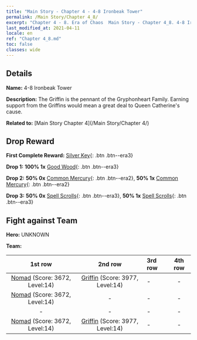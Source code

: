```yaml
---
title: "Main Story - Chapter 4 - 4-8 Ironbeak Tower"
permalink: /Main Story/Chapter 4_8/
excerpt: "Chapter 4 - 8. Era of Chaos  Main Story - Chapter 4_8. 4-8 Ironbeak Tower"
last_modified_at: 2021-04-11
locale: en
ref: "Chapter 4_8.md"
toc: false
classes: wide
---
```


## Details

 **Name:** 4-8 Ironbeak Tower

 **Description:** The Griffin is the pennant of the Gryphonheart Family. Earning support from the Griffins would mean a great deal to Queen Catherine's cause.

 **Related to:** [Main Story Chapter 4](/Main Story/Chapter 4/)

## Drop Reward

 **First Complete Reward:** [Silver Key](/Items/con_693/){: .btn .btn--era3}

 **Drop 1:** **100% 1x** [Good Wood](/Items/mat_13/){: .btn .btn--era3}

 **Drop 2:** **50% 0x** [Common Mercury](/Items/mat_8/){: .btn .btn--era2}, **50% 1x** [Common Mercury](/Items/mat_8/){: .btn .btn--era2}

 **Drop 3:** **50% 0x** [Spell Scrolls](/Items/con_694/){: .btn .btn--era3}, **50% 1x** [Spell Scrolls](/Items/con_694/){: .btn .btn--era3}


## Fight against Team
 **Hero:** UNKNOWN

 **Team:**


  | 1st row | 2nd row | 3rd row | 4th row |
  |:----:|:----:|:----|:----:|
  | [Nomad](/units/Nomad/) (Score: 3672, Level:14)  | [Griffin](/units/Griffin/) (Score: 3977, Level:14)  | - | - |
  | [Nomad](/units/Nomad/) (Score: 3672, Level:14)  | - | - | - |
  | - | - | - | - |
  | [Nomad](/units/Nomad/) (Score: 3672, Level:14)  | [Griffin](/units/Griffin/) (Score: 3977, Level:14)  | - | - |


